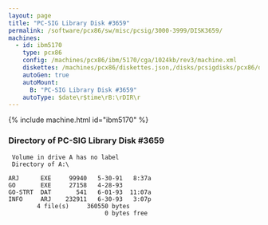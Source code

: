 ```yaml
---
layout: page
title: "PC-SIG Library Disk #3659"
permalink: /software/pcx86/sw/misc/pcsig/3000-3999/DISK3659/
machines:
  - id: ibm5170
    type: pcx86
    config: /machines/pcx86/ibm/5170/cga/1024kb/rev3/machine.xml
    diskettes: /machines/pcx86/diskettes.json,/disks/pcsigdisks/pcx86/diskettes.json
    autoGen: true
    autoMount:
      B: "PC-SIG Library Disk #3659"
    autoType: $date\r$time\rB:\rDIR\r
---
```


{% include machine.html id="ibm5170" %}

### Directory of PC-SIG Library Disk #3659

     Volume in drive A has no label
     Directory of A:\

    ARJ      EXE     99940   5-30-91   8:37a
    GO       EXE     27158   4-28-93
    GO-STRT  DAT       541   6-01-93  11:07a
    INFO     ARJ    232911   6-30-93   3:07p
            4 file(s)     360550 bytes
                               0 bytes free
